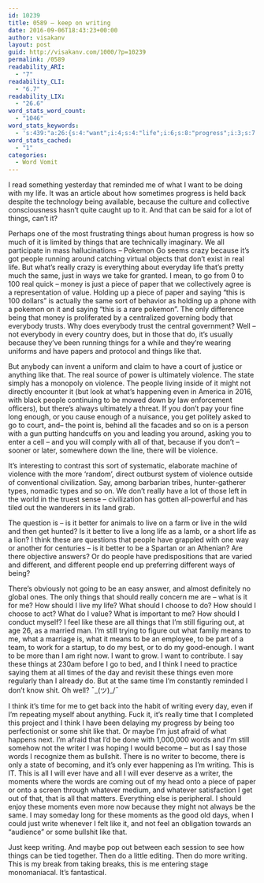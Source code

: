 ```yaml
---
id: 10239
title: 0589 – keep on writing
date: 2016-09-06T18:43:23+00:00
author: visakanv
layout: post
guid: http://visakanv.com/1000/?p=10239
permalink: /0589
readability_ARI:
  - "7"
readability_CLI:
  - "6.7"
readability_LIX:
  - "26.6"
word_stats_word_count:
  - "1046"
word_stats_keywords:
  - 's:439:"a:26:{s:4:"want";i:4;s:4:"life";i:6;s:8:"progress";i:3;s:7:"because";i:5;s:6:"things";i:10;s:7:"pokemon";i:3;s:6:"people";i:6;s:4:"real";i:3;s:6:"really";i:4;s:4:"same";i:4;s:4:"just";i:5;s:5:"piece";i:3;s:5:"paper";i:3;s:6:"saying";i:3;s:4:"like";i:6;s:8:"violence";i:5;s:4:"long";i:3;s:6:"better";i:3;s:4:"live";i:4;s:5:"think";i:4;s:9:"different";i:3;s:4:"time";i:3;s:7:"writing";i:4;s:5:"words";i:3;s:6:"writer";i:3;s:7:"moments";i:3;}";'
word_stats_cached:
  - "1"
categories:
  - Word Vomit
---
```

I read something yesterday that reminded me of what I want to be doing with my life. It was an article about how sometimes progress is held back despite the technology being available, because the culture and collective consciousness hasn’t quite caught up to it. And that can be said for a lot of things, can’t it?

Perhaps one of the most frustrating things about human progress is how so much of it is limited by things that are technically imaginary. We all participate in mass hallucinations – Pokemon Go seems crazy because it’s got people running around catching virtual objects that don’t exist in real life. But what’s really crazy is everything about everyday life that’s pretty much the same, just in ways we take for granted. I mean, to go from 0 to 100 real quick – money is just a piece of paper that we collectively agree is a representation of value. Holding up a piece of paper and saying “this is 100 dollars” is actually the same sort of behavior as holding up a phone with a pokemon on it and saying “this is a rare pokemon”. The only difference being that money is proliferated by a centralized governing body that everybody trusts. Why does everybody trust the central government? Well – not everybody in every country does, but in those that do, it’s usually because they’ve been running things for a while and they’re wearing uniforms and have papers and protocol and things like that.

But anybody can invent a uniform and claim to have a court of justice or anything like that. The real source of power is ultimately violence. The state simply has a monopoly on violence. The people living inside of it might not directly encounter it (but look at what’s happening even in America in 2016, with black people continuing to be mowed down by law enforcement officers), but there’s always ultimately a threat. If you don’t pay your fine long enough, or you cause enough of a nuisance, you get politely asked to go to court, and– the point is, behind all the facades and so on is a person with a gun putting handcuffs on you and leading you around, asking you to enter a cell – and you will comply with all of that, because if you don’t – sooner or later, somewhere down the line, there will be violence.

It’s interesting to contrast this sort of systematic, elaborate machine of violence with the more ‘random’, direct outburst system of violence outside of conventional civilization. Say, among barbarian tribes, hunter-gatherer types, nomadic types and so on. We don’t really have a lot of those left in the world in the truest sense – civilization has gotten all-powerful and has tiled out the wanderers in its land grab.

The question is – is it better for animals to live on a farm or live in the wild and then get hunted? Is it better to live a long life as a lamb, or a short life as a lion? I think these are questions that people have grappled with one way or another for centuries – is it better to be a Spartan or an Athenian? Are there objective answers? Or do people have predispositions that are varied and different, and different people end up preferring different ways of being?

There’s obviously not going to be an easy answer, and almost definitely no global ones. The only things that should really concern me are – what is it for me? How should I live my life? What should I choose to do? How should I choose to act? What do I value? What is important to me? How should I conduct myself? I feel like these are all things that I’m still figuring out, at age 26, as a married man. I’m still trying to figure out what family means to me, what a marriage is, what it means to be an employee, to be part of a team, to work for a startup, to do my best, or to do my good-enough. I want to be more than I am right now. I want to grow. I want to contribute. I say these things at 230am before I go to bed, and I think I need to practice saying them at all times of the day and revisit these things even more regularly than I already do. But at the same time I’m constantly reminded I don’t know shit. Oh well? ¯\_(ツ)_/¯

I think it’s time for me to get back into the habit of writing every day, even if I’m repeating myself about anything. Fuck it, it’s really time that I completed this project and I think I have been delaying my progress by being too perfectionist or some shit like that. Or maybe I’m just afraid of what happens next. I’m afraid that I’d be done with 1,000,000 words and I’m still somehow not the writer I was hoping I would become – but as I say those words I recognize them as bullshit. There is no writer to become, there is only a state of becoming, and it’s only ever happening as I’m writing. This is IT. This is all I will ever have and all I will ever deserve as a writer, the moments where the words are coming out of my head onto a piece of paper or onto a screen through whatever medium, and whatever satisfaction I get out of that, that is all that matters. Everything else is peripheral. I should enjoy these moments even more now because they might not always be the same. I may someday long for these moments as the good old days, when I could just write whenever I felt like it, and not feel an obligation towards an “audience” or some bullshit like that.

Just keep writing. And maybe pop out between each session to see how things can be tied together. Then do a little editing. Then do more writing. This is my break from taking breaks, this is me entering stage monomaniacal. It’s fantastical.